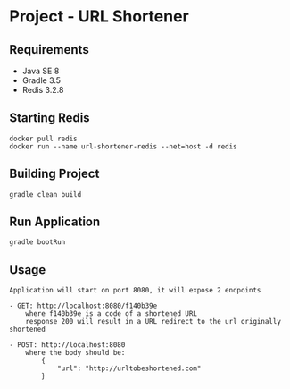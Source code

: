 # Project - URL Shortener


## Requirements
* Java SE 8
* Gradle 3.5
* Redis 3.2.8

## Starting Redis
    
    docker pull redis
    docker run --name url-shortener-redis --net=host -d redis

## Building Project

    gradle clean build

## Run Application

    gradle bootRun

## Usage
    
    Application will start on port 8080, it will expose 2 endpoints
    
    - GET: http://localhost:8080/f140b39e
        where f140b39e is a code of a shortened URL
        response 200 will result in a URL redirect to the url originally shortened
        
    - POST: http://localhost:8080
        where the body should be:
            {
            	"url": "http://urltobeshortened.com"
            }